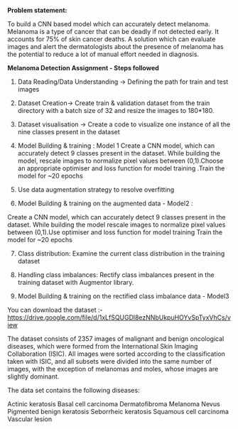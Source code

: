 **Problem statement:** 

To build a CNN based model which can accurately detect melanoma. Melanoma is a type of cancer that can be deadly if not detected early. It accounts for 75% of skin cancer deaths. A solution which can evaluate images and alert the dermatologists about the presence of melanoma has the potential to reduce a lot of manual effort needed in diagnosis.

**Melanoma Detection Assignment - Steps followed**
1. Data Reading/Data Understanding → Defining the path for train and test images

2. Dataset Creation→ Create train & validation dataset from the train directory with a batch size of 32 and resize the images to 180*180.

3. Dataset visualisation → Create a code to visualize one instance of all the nine classes present in the dataset

4. Model Building & training : Model 1
Create a CNN model, which can accurately detect 9 classes present in the dataset. While building the model, rescale images to normalize pixel values between (0,1).Choose an appropriate optimiser and loss function for model training .Train the model for ~20 epochs

5. Use data augmentation strategy to resolve overfitting

6. Model Building & training on the augmented data - Model2 :

Create a CNN model, which can accurately detect 9 classes present in the dataset. While building the model rescale images to normalize pixel values between (0,1).Use optimiser and loss function for model training Train the model for ~20 epochs

7. Class distribution: Examine the current class distribution in the training dataset

8. Handling class imbalances: Rectify class imbalances present in the training dataset with Augmentor library.

9. Model Building & training on the rectified class imbalance data - Model3

You can download the dataset :- https://drive.google.com/file/d/1xLfSQUGDl8ezNNbUkpuHOYvSpTyxVhCs/view

The dataset consists of 2357 images of malignant and benign oncological diseases, which were formed from the International Skin Imaging Collaboration (ISIC). All images were sorted according to the classification taken with ISIC, and all subsets were divided into the same number of images, with the exception of melanomas and moles, whose images are slightly dominant.



The data set contains the following diseases:

Actinic keratosis
Basal cell carcinoma
Dermatofibroma
Melanoma
Nevus
Pigmented benign keratosis
Seborrheic keratosis
Squamous cell carcinoma
Vascular lesion